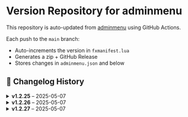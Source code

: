 # Version Repository for adminmenu

This repository is auto-updated from [adminmenu](https://github.com/jumalley/adminmenu) using GitHub Actions.

Each push to the `main` branch:
- Auto-increments the version in `fxmanifest.lua`
- Generates a zip + GitHub Release
- Stores changes in `adminmenu.json` and below

## 📌 Changelog History


<details>
<summary><strong>v1.2.25</strong> – 2025-05-07</summary>

**Changed Files:**


</details>

<details>
<summary><strong>v1.2.26</strong> – 2025-05-07</summary>

**Changed Files:**


</details>

<details>
<summary><strong>v1.2.27</strong> – 2025-05-07</summary>

**Changed Files:**


</details>
